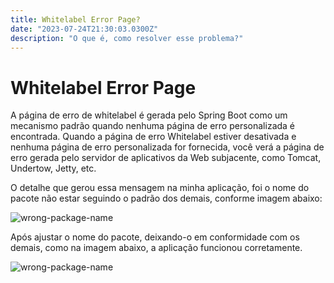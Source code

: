 ```yaml
---
title: Whitelabel Error Page?
date: "2023-07-24T21:30:03.0300Z"
description: "O que é, como resolver esse problema?"
---
```


# Whitelabel Error Page


A página de erro de whitelabel é gerada pelo Spring Boot como um mecanismo padrão quando nenhuma página de erro personalizada é encontrada. Quando a página de erro Whitelabel estiver desativada e nenhuma página de erro personalizada for fornecida, você verá a página de erro gerada pelo servidor de aplicativos da Web subjacente, como Tomcat, Undertow, Jetty, etc.

O detalhe que gerou essa mensagem na minha aplicação, foi o nome do pacote não estar seguindo o padrão dos demais, conforme imagem abaixo:

![wrong-package-name](./../../../../src/images/package-error.jpg)

Após ajustar o nome do pacote, deixando-o em conformidade com os demais, como na imagem abaixo, a aplicação funcionou corretamente.

![wrong-package-name](./../../../../src/images/package-resolved.jpg)
